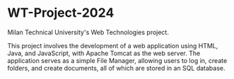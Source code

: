 # WT-Project-2024
Milan Technical University's Web Technologies project.

This project involves the development of a web application using HTML, Java, and JavaScript, with Apache Tomcat as the web server. The application serves as a simple File Manager, allowing users to log in, create folders, and create documents, all of which are stored in an SQL database.

